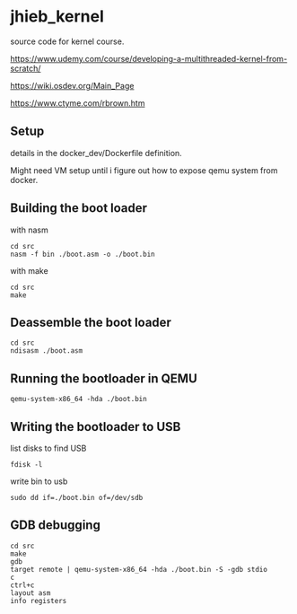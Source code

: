 # jhieb_kernel
source code for kernel course.

https://www.udemy.com/course/developing-a-multithreaded-kernel-from-scratch/

https://wiki.osdev.org/Main_Page

https://www.ctyme.com/rbrown.htm

## Setup

details in the docker_dev/Dockerfile definition.

Might need VM setup until i figure out how to expose qemu system from docker.

## Building the boot loader

with nasm

```
cd src
nasm -f bin ./boot.asm -o ./boot.bin
```

with make

```
cd src
make
```

## Deassemble the boot loader

```
cd src
ndisasm ./boot.asm
```

## Running the bootloader in QEMU

```
qemu-system-x86_64 -hda ./boot.bin
```

## Writing the bootloader to USB

list disks to find USB

```
fdisk -l
```

write bin to usb
```
sudo dd if=./boot.bin of=/dev/sdb
```

## GDB debugging

```
cd src
make
gdb
target remote | qemu-system-x86_64 -hda ./boot.bin -S -gdb stdio
c
ctrl+c
layout asm
info registers
```
